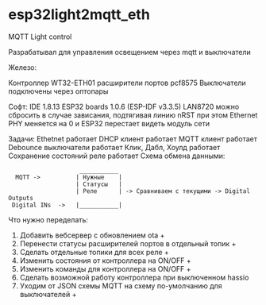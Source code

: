 # esp32light2mqtt_eth
MQTT Light control

Разрабатывал для управления освещением через mqtt и выключатели
   
   Железо:
   
   Контроллер WT32-ETH01
   расширители портов pcf8575
   Выключатели подключены через оптопары
   
   Софт:
   IDE 1.8.13
   ESP32 boards 1.0.6 (ESP-IDF v3.3.5)
   LAN8720 можно сбросить в случае зависания, подтягивая линию nRST
   при этом Ethernet PHY меняется на 0 и ESP32 перестает видеть модуль сети
   
   Задачи:
   Ethetnet работает
   DHCP клиент работает
   MQTT клиент работает
   Debounce выключатели работает
   Клик, Дабл, Хоулд работает
   Сохранение состояний реле работает
    Схема обмена данными:
    
                        ___________
      MQTT ->          | Нужные    |
                       | Статусы   |
                       | Реле      | -> Сравниваем с текущими -> Digital Outputs
     Digital INs  ->   |___________|
     
     
Что нужно переделать:
1. Добавить вебсервер с обновлением ota +
2. Перенести статусы расширителей портов в отдельный топик +
3. Сделать отдельные топики для всех реле +
4. Изменить состояния от контроллера на ON/OFF +
5. Изменить команды для контроллера на ON/OFF +
6. Сделать возможной работу контроллера при выключенном hassio
7. Уходим от JSON схемы MQTT на схему по-умолчанию для выключателей +
